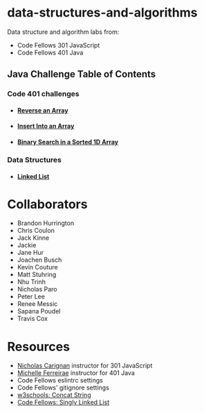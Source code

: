 # data-structures-and-algorithms

Data structure and algorithm labs from: 

* Code Fellows 301 JavaScript
* Code Fellows 401 Java

## Java Challenge Table of Contents

### Code 401 challenges
* #### [Reverse an Array](/moreREADME/arrayReverse.md)
* #### [Insert Into an Array](/moreREADME/arrayShift.md)
* #### [Binary Search in a Sorted 1D Array](/moreREADME/binarySearch.md)

### Data Structures
* #### [Linked List](/moreREADME/linkedList.md)

# Collaborators
<!-- list everyone I pair program with and ask questions of -->
* Brandon Hurrington
* Chris Coulon
* Jack Kinne
* Jackie 
* Jane Hur
* Joachen Busch
* Kevin Couture
* Matt Stuhring
* Nhu Trinh
* Nicholas Paro
* Peter Lee
* Renee Messic
* Sapana Poudel
* Travis Cox

# Resources
<!-- list websites referenced, tutorials, etc -->
* [Nicholas Carignan]() instructor for 301 JavaScript
* [Michelle Ferreirae]() instructor for 401 Java
* Code Fellows eslintrc settings
* Code Fellows' gitignore settings
* [w3schools: Concat String](https://www.w3schools.com/jsref/jsref_concat_string.asp)
* [Code Fellows: Singly Linked List](https://codefellows.github.io/common_curriculum/data_structures_and_algorithms/Code_401/class-05/resources/singly_linked_list.html)
